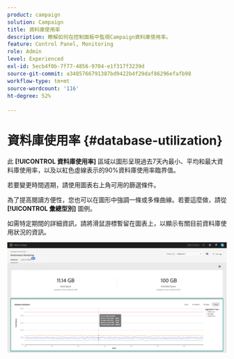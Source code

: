 ```yaml
---
product: campaign
solution: Campaign
title: 資料庫使用率
description: 瞭解如何在控制面板中監視Campaign資料庫使用率。
feature: Control Panel, Monitoring
role: Admin
level: Experienced
exl-id: 5ecb4f0b-7f77-4856-9704-e1f317f3239d
source-git-commit: a3485766791387bd9422b4f29daf86296efafb98
workflow-type: tm+mt
source-wordcount: '116'
ht-degree: 52%

---
```


# 資料庫使用率 {#database-utilization}

此 **[!UICONTROL 資料庫使用率]** 區域以圖形呈現過去7天內最小、平均和最大資料庫使用率，以及以紅色虛線表示的90%資料庫使用率臨界值。

若要變更時間週期，請使用圖表右上角可用的篩選條件。

為了提高閱讀方便性，您也可以在圖形中強調一條或多條曲線。若要這麼做，請從  **[!UICONTROL 彙總型別]** 圖例。

如需特定期間的詳細資訊，請將滑鼠游標暫留在圖表上，以顯示有關目前資料庫使用狀況的資訊。

![](assets/databases_dashboard_detail.png)
